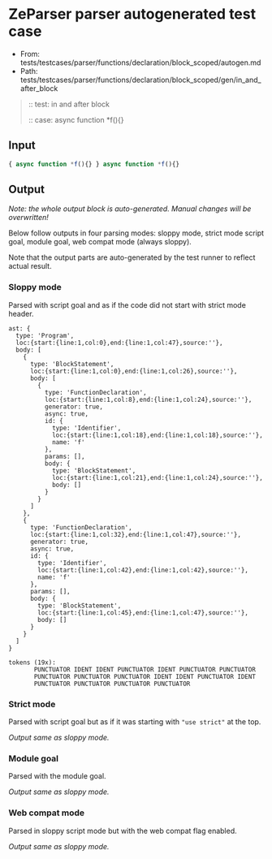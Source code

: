 # ZeParser parser autogenerated test case

- From: tests/testcases/parser/functions/declaration/block_scoped/autogen.md
- Path: tests/testcases/parser/functions/declaration/block_scoped/gen/in_and_after_block

> :: test: in and after block
>
> :: case: async function *f(){}

## Input


`````js
{ async function *f(){} } async function *f(){}
`````

## Output

_Note: the whole output block is auto-generated. Manual changes will be overwritten!_

Below follow outputs in four parsing modes: sloppy mode, strict mode script goal, module goal, web compat mode (always sloppy).

Note that the output parts are auto-generated by the test runner to reflect actual result.

### Sloppy mode

Parsed with script goal and as if the code did not start with strict mode header.

`````
ast: {
  type: 'Program',
  loc:{start:{line:1,col:0},end:{line:1,col:47},source:''},
  body: [
    {
      type: 'BlockStatement',
      loc:{start:{line:1,col:0},end:{line:1,col:26},source:''},
      body: [
        {
          type: 'FunctionDeclaration',
          loc:{start:{line:1,col:8},end:{line:1,col:24},source:''},
          generator: true,
          async: true,
          id: {
            type: 'Identifier',
            loc:{start:{line:1,col:18},end:{line:1,col:18},source:''},
            name: 'f'
          },
          params: [],
          body: {
            type: 'BlockStatement',
            loc:{start:{line:1,col:21},end:{line:1,col:24},source:''},
            body: []
          }
        }
      ]
    },
    {
      type: 'FunctionDeclaration',
      loc:{start:{line:1,col:32},end:{line:1,col:47},source:''},
      generator: true,
      async: true,
      id: {
        type: 'Identifier',
        loc:{start:{line:1,col:42},end:{line:1,col:42},source:''},
        name: 'f'
      },
      params: [],
      body: {
        type: 'BlockStatement',
        loc:{start:{line:1,col:45},end:{line:1,col:47},source:''},
        body: []
      }
    }
  ]
}

tokens (19x):
       PUNCTUATOR IDENT IDENT PUNCTUATOR IDENT PUNCTUATOR PUNCTUATOR
       PUNCTUATOR PUNCTUATOR PUNCTUATOR IDENT IDENT PUNCTUATOR IDENT
       PUNCTUATOR PUNCTUATOR PUNCTUATOR PUNCTUATOR
`````

### Strict mode

Parsed with script goal but as if it was starting with `"use strict"` at the top.

_Output same as sloppy mode._

### Module goal

Parsed with the module goal.

_Output same as sloppy mode._

### Web compat mode

Parsed in sloppy script mode but with the web compat flag enabled.

_Output same as sloppy mode._

